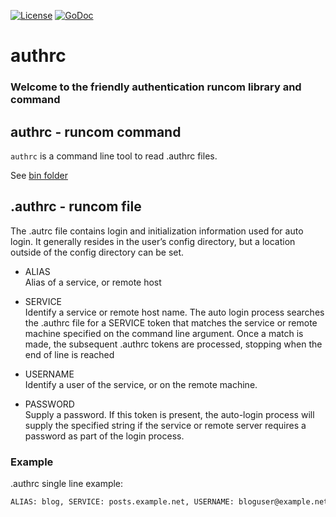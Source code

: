 [![License](https://img.shields.io/badge/license-MIT-blue.svg)](https://opensource.org/licenses/MIT)
[![GoDoc](https://godoc.org/git.hansaray.pw/go/authrc?status.svg)](https://godoc.org/git.hansaray.pw/go/authrc)

# authrc
### Welcome to the friendly authentication runcom library and command


## authrc - runcom command

`authrc` is a command line tool to read .authrc files.

See [bin folder](https://git.hansaray.pw/go/authrc/src/branch/master/bin/authrc)

## .authrc - runcom file

The .autrc file contains login and initialization information used for auto login. It generally resides in the user’s config directory, but a location outside of the config directory can be set.

- ALIAS<br>
    Alias of a service, or remote host

- SERVICE<br>
    Identify a service or remote host name. The auto login process searches the .authrc file for a SERVICE token that matches the service or remote machine specified on the command line argument. Once a match is made, the subsequent .authrc tokens are processed, stopping when the end of line is reached

- USERNAME<br>
    Identify a user of the service, or on the remote machine.

- PASSWORD<br>
    Supply a password. If this token is present, the auto-login process will supply the specified string if the service or remote server requires a password as part of the login process.

### Example
.authrc single line example:
```bash
ALIAS: blog, SERVICE: posts.example.net, USERNAME: bloguser@example.net, PASSWORD: 12345abcd
```

